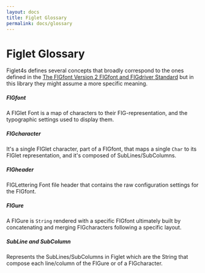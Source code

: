 ```yaml
---
layout: docs
title: Figlet Glossary
permalink: docs/glossary
---
```

# Figlet Glossary

Figlet4s defines several concepts that broadly correspond to the ones defined in the [The FIGfont
Version 2 FIGfont and FIGdriver Standard](figfont-reference/) but in this library they
might assume a more specific meaning.

##### FIGfont

A FIGlet Font is a map of characters to their FIG-representation, and the typographic settings used
to display them.

##### FIGcharacter

It's a single FIGlet character, part of a FIGfont, that maps a single `Char` to its FIGlet
representation, and it's composed of SubLines/SubColumns.

##### FIGheader

FIGLettering Font file header that contains the raw configuration settings for the FIGfont.

##### FIGure

A FIGure is `String` rendered with a specific FIGfont ultimately built by concatenating and merging
FIGcharacters following a specific layout.

##### SubLine and SubColumn

Represents the SubLines/SubColumns in Figlet which are the String that compose each line/column of
the FIGure or of a FIGcharacter.
